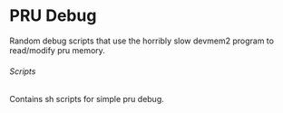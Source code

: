 PRU Debug
==========

Random debug scripts that use the horribly slow devmem2 program to read/modify pru memory.

###### Scripts

Contains sh scripts for simple pru debug.

